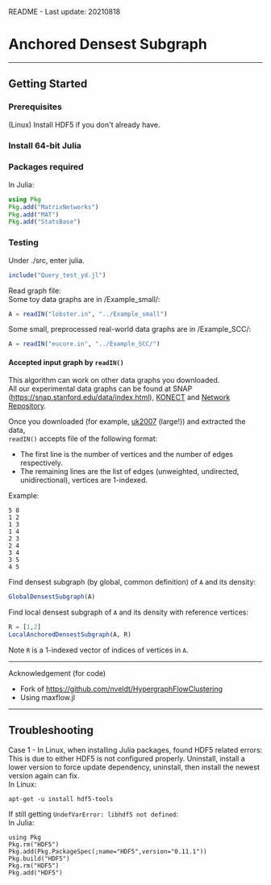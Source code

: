 README - Last update: 20210818

# Anchored Densest Subgraph

------

## Getting Started

### Prerequisites
(Linux) Install HDF5 if you don't already have.

 

### Install 64-bit Julia

### Packages required
In Julia:
```julia
using Pkg
Pkg.add("MatrixNetworks")
Pkg.add("MAT")
Pkg.add("StatsBase")
```

### Testing
Under ./src, enter julia.
```julia
include("Query_test_yd.jl")
```

Read graph file:  
Some toy data graphs are in /Example_small/:

```julia
A = readIN("lobster.in", "../Example_small")
```

Some small, preprocessed real-world data graphs are in /Example_SCC/:

```julia
A = readIN("eucore.in", "../Example_SCC/")
```

#### Accepted input graph by `readIN()`
This algorithm can work on other data graphs you downloaded.  
All our experimental data graphs can be found at SNAP (https://snap.stanford.edu/data/index.html), [KONECT](http://konect.cc/) and [Network Repository](https://networkrepository.com/networks.php).

Once you downloaded  (for example, [uk2007](http://konect.cc/networks/dimacs10-uk-2007-05/) (large!)) and extracted the data,  
`readIN()` accepts file of the following format:

- The first line is the number of vertices and the number of edges respectively.
- The remaining lines are the list of edges (unweighted, undirected, unidirectional), vertices are 1-indexed.

Example:  
```
5 8  
1 2  
1 3  
1 4  
2 3  
2 4  
3 4  
3 5  
4 5  
```

Find densest subgraph (by global, common definition) of `A` and its density:

```julia
GlobalDensestSubgraph(A)
```

Find local densest subgraph of `A` and its density with reference vertices:

```julia
R = [1,2]
LocalAnchoredDensestSubgraph(A, R)
```
Note `R` is a 1-indexed vector of indices of vertices in `A`.

------
Acknowledgement (for code)

- Fork of https://github.com/nveldt/HypergraphFlowClustering
- Using maxflow.jl

------
## Troubleshooting

Case 1 - In Linux, when installing Julia packages, found HDF5 related errors:  
This is due to either HDF5 is not configured properly. Uninstall, install a lower version to force update dependency, uninstall, then install the newest version again can fix.  
In Linux:
```
apt-get -u install hdf5-tools
```

If still getting `UndefVarError: libhdf5 not defined`:  
In Julia:  
```
using Pkg  
Pkg.rm("HDF5")  
Pkg.add(Pkg.PackageSpec(;name="HDF5",version="0.11.1"))  
Pkg.build("HDF5")  
Pkg.rm("HDF5")  
Pkg.add("HDF5") 
```
